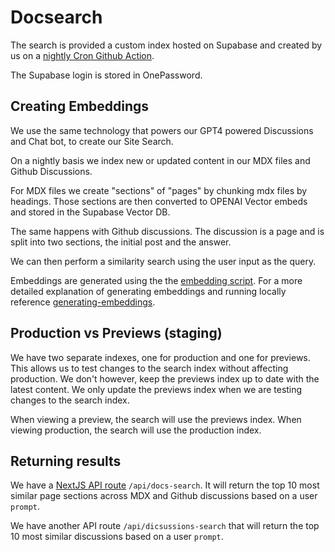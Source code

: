 # Docsearch

The search is provided a custom index hosted on Supabase and created by us on a [nightly Cron Github Action](https://github.com/twilio-labs/paste/blob/main/.github/workflows/update_docs_embed.yml).

The Supabase login is stored in OnePassword.

## Creating Embeddings

We use the same technology that powers our GPT4 powered Discussions and Chat bot, to create our Site Search.

On a nightly basis we index new or updated content in our MDX files and Github Discussions.

For MDX files we create "sections" of "pages" by chunking mdx files by headings. Those sections are then converted to OPENAI Vector embeds and stored in the Supabase Vector DB.

The same happens with Github discussions. The discussion is a page and is split into two sections, the initial post and the answer.

We can then perform a similarity search using the user input as the query.

Embeddings are generated using the the [embedding script](../../../packages/paste-website/scripts/search/). For a more detailed explanation of generating embeddings and running locally reference [generating-embeddings](./generating-embeddings.md).

## Production vs Previews (staging)

We have two separate indexes, one for production and one for previews. This allows us to test changes to the search index without affecting production. We don't however, keep the previews index up to date with the latest content. We only update the previews index when we are testing changes to the search index.

When viewing a preview, the search will use the previews index. When viewing production, the search will use the production index.

## Returning results

We have a [NextJS API route](https://nextjs.org/docs/pages/building-your-application/routing/api-routes) `/api/docs-search`. It will return the top 10 most similar page sections across MDX and Github discussions based on a user `prompt`.

We have another  API route `/api/dicsussions-search` that will return the top 10 most similar discussions based on a user `prompt`.
